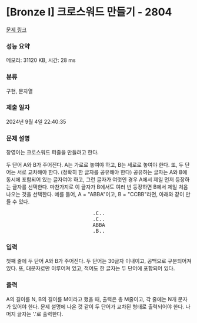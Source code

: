 # [Bronze I] 크로스워드 만들기 - 2804 

[문제 링크](https://www.acmicpc.net/problem/2804) 

### 성능 요약

메모리: 31120 KB, 시간: 28 ms

### 분류

구현, 문자열

### 제출 일자

2024년 9월 4일 22:40:35

### 문제 설명

<p>창영이는 크로스워드 퍼즐을 만들려고 한다.</p>

<p>두 단어 A와 B가 주어진다. A는 가로로 놓여야 하고, B는 세로로 놓여야 한다. 또, 두 단어는 서로 교차해야 한다. (정확히 한 글자를 공유해야 한다) 공유하는 글자는 A와 B에 동시에 포함되어 있는 글자여야 하고, 그런 글자가 여럿인 경우 A에서 제일 먼저 등장하는 글자를 선택한다. 마찬가지로 이 글자가 B에서도 여러 번 등장하면 B에서 제일 처음 나오는 것을 선택한다. 예를 들어, A = "ABBA"이고, B = "CCBB"라면, 아래와 같이 만들 수 있다.</p>

<pre style="text-align: center;">.C..
.C..
ABBA
.B..</pre>

### 입력 

 <p>첫째 줄에 두 단어 A와 B가 주어진다. 두 단어는 30글자 이내이고, 공백으로 구분되어져 있다. 또, 대문자로만 이루어져 있고, 적어도 한 글자는 두 단어에 포함되어 있다.</p>

### 출력 

 <p>A의 길이를 N, B의 길이를 M이라고 했을 때, 출력은 총 M줄이고, 각 줄에는 N개 문자가 있어야 한다. 문제 설명에 나온 것 같이 두 단어가 교차된 형태로 출력되어야 한다. 나머지 글자는 '.'로 출력한다.</p>

